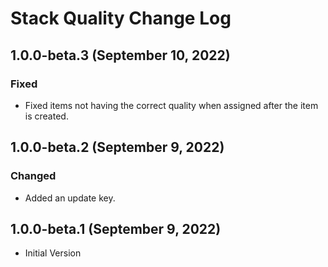 ﻿# Stack Quality Change Log

## 1.0.0-beta.3 (September 10, 2022)

### Fixed

* Fixed items not having the correct quality when assigned after the item is created.

## 1.0.0-beta.2 (September 9, 2022)

### Changed

* Added an update key.

## 1.0.0-beta.1 (September 9, 2022)

* Initial Version